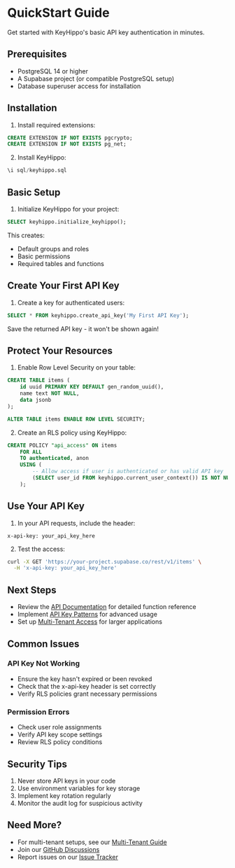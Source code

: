 # QuickStart Guide

Get started with KeyHippo's basic API key authentication in minutes.

## Prerequisites

- PostgreSQL 14 or higher
- A Supabase project (or compatible PostgreSQL setup)
- Database superuser access for installation

## Installation

1. Install required extensions:
```sql
CREATE EXTENSION IF NOT EXISTS pgcrypto;
CREATE EXTENSION IF NOT EXISTS pg_net;
```

2. Install KeyHippo:
```sql
\i sql/keyhippo.sql
```

## Basic Setup

1. Initialize KeyHippo for your project:
```sql
SELECT keyhippo.initialize_keyhippo();
```

This creates:
- Default groups and roles
- Basic permissions
- Required tables and functions

## Create Your First API Key

1. Create a key for authenticated users:
```sql
SELECT * FROM keyhippo.create_api_key('My First API Key');
```

Save the returned API key - it won't be shown again!

## Protect Your Resources

1. Enable Row Level Security on your table:
```sql
CREATE TABLE items (
    id uuid PRIMARY KEY DEFAULT gen_random_uuid(),
    name text NOT NULL,
    data jsonb
);

ALTER TABLE items ENABLE ROW LEVEL SECURITY;
```

2. Create an RLS policy using KeyHippo:
```sql
CREATE POLICY "api_access" ON items
    FOR ALL
    TO authenticated, anon
    USING (
        -- Allow access if user is authenticated or has valid API key
        (SELECT user_id FROM keyhippo.current_user_context()) IS NOT NULL
    );
```

## Use Your API Key

1. In your API requests, include the header:
```
x-api-key: your_api_key_here
```

2. Test the access:
```bash
curl -X GET 'https://your-project.supabase.co/rest/v1/items' \
  -H 'x-api-key: your_api_key_here'
```

## Next Steps

- Review the [API Documentation](../api/index.md) for detailed function reference
- Implement [API Key Patterns](api_key_patterns.md) for advanced usage
- Set up [Multi-Tenant Access](multi_tenant.md) for larger applications

## Common Issues

### API Key Not Working
- Ensure the key hasn't expired or been revoked
- Check that the x-api-key header is set correctly
- Verify RLS policies grant necessary permissions

### Permission Errors
- Check user role assignments
- Verify API key scope settings
- Review RLS policy conditions

## Security Tips

1. Never store API keys in your code
2. Use environment variables for key storage
3. Implement key rotation regularly
4. Monitor the audit log for suspicious activity

## Need More?

- For multi-tenant setups, see our [Multi-Tenant Guide](enterprise_quickstart.md)
- Join our [GitHub Discussions](https://github.com/integrated-reasoning/keyhippo/discussions)
- Report issues on our [Issue Tracker](https://github.com/integrated-reasoning/keyhippo/issues)